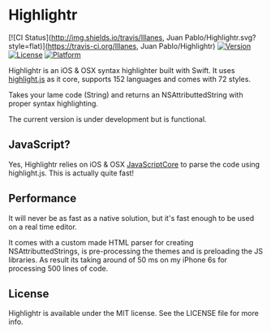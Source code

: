 # Highlightr

[![CI Status](http://img.shields.io/travis/Illanes, Juan Pablo/Highlightr.svg?style=flat)](https://travis-ci.org/Illanes, Juan Pablo/Highlightr)
[![Version](https://img.shields.io/cocoapods/v/Highlightr.svg?style=flat)](http://cocoapods.org/pods/Highlightr)
[![License](https://img.shields.io/cocoapods/l/Highlightr.svg?style=flat)](http://cocoapods.org/pods/Highlightr)
[![Platform](https://img.shields.io/cocoapods/p/Highlightr.svg?style=flat)](http://cocoapods.org/pods/Highlightr)

Highlightr is an iOS & OSX syntax highlighter built with Swift. It uses [highlight.js](https://highlightjs.org/) as it core, supports 152 languages and comes with 72 styles. 

Takes your lame code (String) and returns an NSAttributtedString with proper syntax highlighting.

The current version is under development but is functional.

## JavaScript?

Yes, Highlightr relies on iOS & OSX [JavaScriptCore](https://developer.apple.com/library/ios/documentation/Carbon/Reference/WebKit_JavaScriptCore_Ref/index.html#//apple_ref/doc/uid/TP40004754) to parse the code using highlight.js. This is actually quite fast!

## Performance

It will never be as fast as a native solution, but it's fast enough to be used on a real time editor. 

It comes with a custom made HTML parser for creating NSAttributtedStrings, is pre-processing the themes and is preloading the JS libraries. As result its taking around of 50 ms on my iPhone 6s for processing 500 lines of code.

## License

Highlightr is available under the MIT license. See the LICENSE file for more info.
